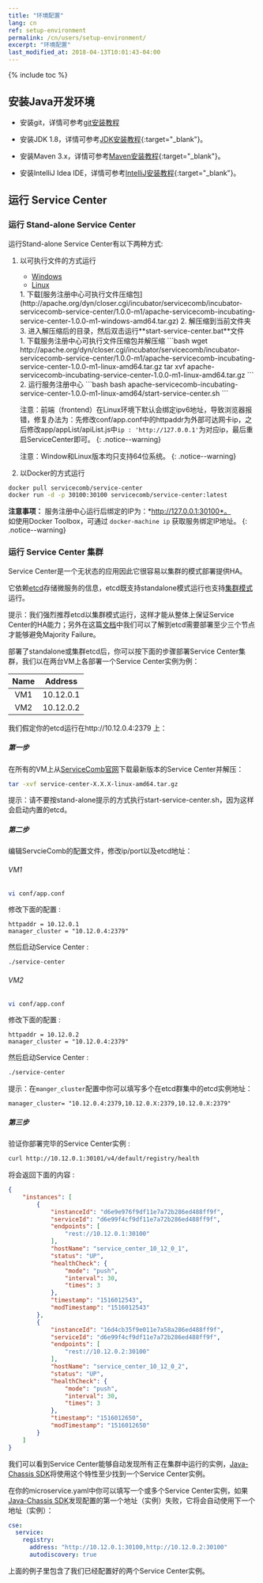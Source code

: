 ```yaml
---
title: "环境配置"
lang: cn
ref: setup-environment
permalink: /cn/users/setup-environment/
excerpt: "环境配置"
last_modified_at: 2018-04-13T10:01:43-04:00
---
```


{% include toc %}

## 安装Java开发环境

* 安装git，详情可参考[git安装教程](https://git-scm.com/book/zh/v2/%E8%B5%B7%E6%AD%A5-%E5%AE%89%E8%A3%85-Git)

* 安装JDK 1.8，详情可参考[JDK安装教程](https://docs.oracle.com/javase/8/docs/technotes/guides/install/install_overview.html){:target="_blank"}。

* 安装Maven 3.x，详情可参考[Maven安装教程](https://maven.apache.org/install.html){:target="_blank"}。

* 安装IntelliJ Idea IDE，详情可参考[IntelliJ安装教程](https://www.jetbrains.com/help/idea/installing-and-launching.html){:target="_blank"}。

## 运行 Service Center
### 运行 Stand-alone Service Center
运行Stand-alone Service Center有以下两种方式:

1. 以可执行文件的方式运行

   <ul class="nav nav-tabs">
     <li data-toggle="tab" class="active"><a data-toggle="tab" href="#windows">Windows</a></li>
     <li data-toggle="tab"><a data-toggle="tab" href="#linux">Linux</a></li>
   </ul>
   
   <div class="tab-content">
     <div id="windows" class="tab-pane active" markdown="1">
   1. 下载[服务注册中心可执行文件压缩包](http://apache.org/dyn/closer.cgi/incubator/servicecomb/incubator-servicecomb-service-center/1.0.0-m1/apache-servicecomb-incubating-service-center-1.0.0-m1-windows-amd64.tar.gz)
   2. 解压缩到当前文件夹
   3. 进入解压缩后的目录，然后双击运行**start-service-center.bat**文件
     </div>
     <div id="linux" class="tab-pane fade" markdown="1">
   1. 下载服务注册中心可执行文件压缩包并解压缩
   ```bash
   wget http://apache.org/dyn/closer.cgi/incubator/servicecomb/incubator-servicecomb-service-center/1.0.0-m1/apache-servicecomb-incubating-service-center-1.0.0-m1-linux-amd64.tar.gz
   tar xvf apache-servicecomb-incubating-service-center-1.0.0-m1-linux-amd64.tar.gz
   ```
   2. 运行服务注册中心
   ```bash
   bash apache-servicecomb-incubating-service-center-1.0.0-m1-linux-amd64/start-service-center.sh
   ```
   
    注意：前端（frontend）在Linux环境下默认会绑定ipv6地址，导致浏览器报错，修复办法为：先修改conf/app.conf中的httpaddr为外部可达网卡ip，之后修改app/appList/apiList.js中`ip : 'http://127.0.0.1'`为对应ip，最后重启ServiceCenter即可。
    {: .notice--warning}
  
    </div>
   </div>

   注意：Window和Linux版本均只支持64位系统。
   {: .notice--warning}

2. 以Docker的方式运行

```bash
docker pull servicecomb/service-center
docker run -d -p 30100:30100 servicecomb/service-center:latest
```

**注意事项：** 服务注册中心运行后绑定的IP为：*http://127.0.0.1:30100*。  
如使用Docker Toolbox，可通过 `docker-machine ip` 获取服务绑定IP地址。
{: .notice--warning}

### 运行 Service Center 集群
Service Center是一个无状态的应用因此它很容易以集群的模式部署提供HA。

它依赖[etcd](https://github.com/coreos/etcd)存储微服务的信息，etcd既支持standalone模式运行也支持[集群模式](https://coreos.com/etcd/docs/latest/op-guide/clustering.html)运行。

提示：我们强烈推荐etcd以集群模式运行，这样才能从整体上保证Service Center的HA能力；另外在这篇[文档](https://coreos.com/etcd/docs/latest/op-guide/runtime-configuration.html)中我们可以了解到etcd需要部署至少三个节点才能够避免Majority Failure。


部署了standalone或集群etcd后，你可以按下面的步骤部署Service Center集群，我们以在两台VM上各部署一个Service Center实例为例：

| Name    | Address     |
| :-----: | :---------: |
| VM1     | 10.12.0.1   |
| VM2     | 10.12.0.2   |

我们假定你的etcd运行在http://10.12.0.4:2379 上：

##### 第一步
在所有的VM上从[ServiceComb官网](https://github.com/apache/incubator-servicecomb-service-center/releases)下载最新版本的Service Center并解压：

```bash
tar -xvf service-center-X.X.X-linux-amd64.tar.gz
```

提示：请不要按stand-alone提示的方式执行start-service-center.sh，因为这样会启动内置的etcd。

##### 第二步
编辑ServcieComb的配置文件，修改ip/port以及etcd地址：
###### VM1
```bash
vi conf/app.conf
```

修改下面的配置 :
```text
httpaddr = 10.12.0.1
manager_cluster = "10.12.0.4:2379"
```

然后启动Service Center :
```bash
./service-center
```

###### VM2
```bash
vi conf/app.conf
```

修改下面的配置 :
```text
httpaddr = 10.12.0.2
manager_cluster = "10.12.0.4:2379"
```

然后启动Service Center :
```bash
./service-center
```

提示：在`manger_cluster`配置中你可以填写多个在etcd群集中的etcd实例地址：
```
manager_cluster= "10.12.0.4:2379,10.12.0.X:2379,10.12.0.X:2379"
```

##### 第三步
验证你部署完毕的Service Center实例 :
```bash
curl http://10.12.0.1:30101/v4/default/registry/health
```
将会返回下面的内容 :
```json
{
    "instances": [
        {
            "instanceId": "d6e9e976f9df11e7a72b286ed488ff9f",
            "serviceId": "d6e99f4cf9df11e7a72b286ed488ff9f",
            "endpoints": [
                "rest://10.12.0.1:30100"
            ],
            "hostName": "service_center_10_12_0_1",
            "status": "UP",
            "healthCheck": {
                "mode": "push",
                "interval": 30,
                "times": 3
            },
            "timestamp": "1516012543",
            "modTimestamp": "1516012543"
        },
        {
            "instanceId": "16d4cb35f9e011e7a58a286ed488ff9f",
            "serviceId": "d6e99f4cf9df11e7a72b286ed488ff9f",
            "endpoints": [
                "rest://10.12.0.2:30100"
            ],
            "hostName": "service_center_10_12_0_2",
            "status": "UP",
            "healthCheck": {
                "mode": "push",
                "interval": 30,
                "times": 3
            },
            "timestamp": "1516012650",
            "modTimestamp": "1516012650"
        }
    ]
}
```


我们可以看到Service Center能够自动发现所有正在集群中运行的实例，[Java-Chassis SDK](https://github.com/apache/incubator-servicecomb-java-chassis)将使用这个特性至少找到一个Service Center实例。

在你的microservice.yaml中你可以填写一个或多个Service Center实例，如果[Java-Chassis SDK](https://github.com/apache/incubator-servicecomb-java-chassis)发现配置的第一个地址（实例）失败，它将会自动使用下一个地址（实例）：
```yaml
cse:
  service:
    registry:
      address: "http://10.12.0.1:30100,http://10.12.0.2:30100"
      autodiscovery: true
```
上面的例子里包含了我们已经配置好的两个Service Center实例。